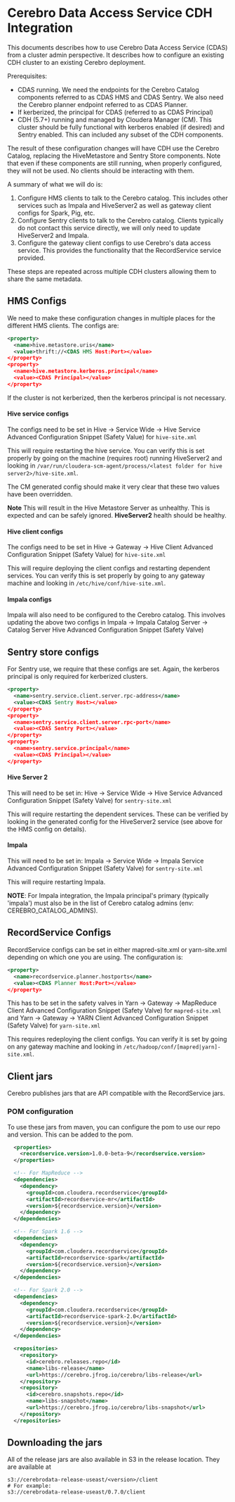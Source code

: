 # Cerebro Data Access Service CDH Integration

This documents describes how to use Cerebro Data Access Service (CDAS) from a cluster
admin perspective. It describes how to configure an existing CDH cluster to an existing
Cerebro deployment.

Prerequisites:
- CDAS running. We need the endpoints for the Cerebro Catalog components referred to as
CDAS HMS and CDAS Sentry. We also need the Cerebro planner endpoint referred to as
CDAS Planner.
- If kerberized, the principal for CDAS (referred to as CDAS Principal)
- CDH (5.7+) running and managed by Cloudera Manager (CM). This cluster should be fully
functional with kerberos enabled (if desired) and Sentry enabled. This can included any
subset of the CDH components.

The result of these configuration changes will have CDH use the Cerebro Catalog,
replacing the HiveMetastore and Sentry Store components. Note that even if these
components are still running, when properly configured, they will not be used. No
clients should be interacting with them.

A summary of what we will do is:
1. Configure HMS clients to talk to the Cerebro catalog. This includes other services
such as Impala and HiveServer2 as well as gateway client configs for Spark, Pig, etc.
2. Configure Sentry clients to talk to the Cerebro catalog. Clients typically do not
contact this service directly, we will only need to update HiveServer2 and Impala.
3. Configure the gateway client configs to use Cerebro's data access service. This
provides the functionality that the RecordService service provided.

These steps are repeated across multiple CDH clusters allowing them to share the
same metadata.

## HMS Configs

We need to make these configuration changes in multiple places for the different HMS
clients. The configs are:

```xml
<property>
  <name>hive.metastore.uris</name>
  <value>thrift://<CDAS HMS Host:Port></value>
</property>
<property>
  <name>hive.metastore.kerberos.principal</name>
  <value><CDAS Principal></value>
</property>
```

If the cluster is not kerberized, then the kerberos principal is not necessary.

#### Hive service configs

The configs need to be set in Hive -> Service Wide -> Hive Service Advanced Configuration
Snippet (Safety Value) for `hive-site.xml`

This will require restarting the hive service. You can verify this is set properly by
going on the machine (requires root) running HiveServer2 and looking in
`/var/run/cloudera-scm-agent/process/<latest folder for hive server2>/hive-site.xml`.

The CM generated config should make it very clear that these two values have been
overridden.

**Note** This will result in the Hive Metastore Server as unhealthy. This is expected
and can be safely ignored. **HiveServer2** health should be healthy.

#### Hive client configs

The configs need to be set in Hive -> Gateway -> Hive Client Advanced Configuration
Snippet (Safety Value) for `hive-site.xml`

This will require deploying the client configs and restarting dependent services.
You can verify this is set properly by going to any gateway machine and looking in
`/etc/hive/conf/hive-site.xml`.

#### Impala configs

Impala will also need to be configured to the Cerebro catalog. This involves updating
the above two configs in Impala -> Impala Catalog Server -> Catalog Server Hive Advanced
Configuration Snippet (Safety Valve)

## Sentry store configs

For Sentry use, we require that these configs are set. Again, the kerberos principal is
only required for kerberized clusters.

```xml
<property>
  <name>sentry.service.client.server.rpc-address</name>
  <value><CDAS Sentry Host></value>
</property>
<property>
  <name>sentry.service.client.server.rpc-port</name>
  <value><CDAS Sentry Port></value>
</property>
<property>
  <name>sentry.service.principal</name>
  <value><CDAS Principal></value>
</property>
```

#### Hive Server 2

This will need to be set in: Hive -> Service Wide -> Hive Service Advanced Configuration
Snippet (Safety Valve) for `sentry-site.xml`

This will require restarting the dependent services. These can be verified by looking in
the generated config for the HiveServer2 service (see above for the HMS config on
details).

#### Impala

This will need to be set in: Impala -> Service Wide -> Impala Service Advanced
Configuration Snippet (Safety Valve) for `sentry-site.xml`

This will require restarting Impala.

**NOTE**: For Impala integration, the Impala principal's primary (typically 'impala')
must also be in the list of Cerebro catalog admins (env: CEREBRO\_CATALOG\_ADMINS).

## RecordService Configs

RecordService configs can be set in either mapred-site.xml or yarn-site.xml depending on
which one you are using. The configuration is:

```xml
<property>
  <name>recordservice.planner.hostports</name>
  <value><CDAS Planner Host:Port></value>
</property>
```

This has to be set in the safety valves in Yarn -> Gateway -> MapReduce Client Advanced
Configuration Snippet (Safety Valve) for `mapred-site.xml` and Yarn -> Gateway -> YARN
Client Advanced Configuration Snippet (Safety Valve) for `yarn-site.xml`

This requires redeploying the client configs. You can verify it is set by going on any
gateway machine and looking in `/etc/hadoop/conf/[mapred|yarn]-site.xml`.

## Client jars

Cerebro publishes jars that are API compatible with the RecordService jars.

### POM configuration

To use these jars from maven, you can configure the pom to use our repo and version.
This can be added to the pom.

```xml
  <properties>
    <recordservice.version>1.0.0-beta-9</recordservice.version>
  </properties>

  <!-- For MapReduce -->
  <dependencies>
    <dependency>
      <groupId>com.cloudera.recordservice</groupId>
      <artifactId>recordservice-mr</artifactId>
      <version>${recordservice.version}</version>
    </dependency>
  </dependencies>

  <!-- For Spark 1.6 -->
  <dependencies>
    <dependency>
      <groupId>com.cloudera.recordservice</groupId>
      <artifactId>recordservice-spark</artifactId>
      <version>${recordservice.version}</version>
    </dependency>
  </dependencies>

  <!-- For Spark 2.0 -->
  <dependencies>
    <dependency>
      <groupId>com.cloudera.recordservice</groupId>
      <artifactId>recordservice-spark-2.0</artifactId>
      <version>${recordservice.version}</version>
    </dependency>
  </dependencies>

  <repositories>
    <repository>
      <id>cerebro.releases.repo</id>
      <name>libs-release</name>
      <url>https://cerebro.jfrog.io/cerebro/libs-release</url>
    </repository>
    <repository>
      <id>cerebro.snapshots.repo</id>
      <name>libs-snapshot</name>
      <url>https://cerebro.jfrog.io/cerebro/libs-snapshot</url>
    </repository>
  </repositories>
```

## Downloading the jars

All of the release jars are also available in S3 in the release location. They are
available at

```shell
s3://cerebrodata-release-useast/<version>/client
# For example:
s3://cerebrodata-release-useast/0.7.0/client
```
